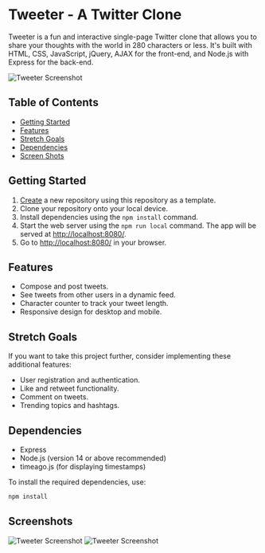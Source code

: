 # Tweeter - A Twitter Clone

Tweeter is a fun and interactive single-page Twitter clone that allows you to share your thoughts with the world in 280 characters or less. It's built with HTML, CSS, JavaScript, jQuery, AJAX for the front-end, and Node.js with Express for the back-end.

![Tweeter Screenshot](./screenshot.png)

## Table of Contents

- [Getting Started](#getting-started)
- [Features](#features)
- [Stretch Goals](#stretch-goals)
- [Dependencies](#dependencies)
- [Screen Shots](#screen-shots)

## Getting Started

1. [Create](https://docs.github.com/en/repositories/creating-and-managing-repositories/creating-a-repository-from-a-template) a new repository using this repository as a template.
2. Clone your repository onto your local device.
3. Install dependencies using the `npm install` command.
4. Start the web server using the `npm run local` command. The app will be served at <http://localhost:8080/>.
5. Go to <http://localhost:8080/> in your browser.

## Features

- Compose and post tweets.
- See tweets from other users in a dynamic feed.
- Character counter to track your tweet length.
- Responsive design for desktop and mobile.

## Stretch Goals

If you want to take this project further, consider implementing these additional features:

- User registration and authentication.
- Like and retweet functionality.
- Comment on tweets.
- Trending topics and hashtags.

## Dependencies

- Express
- Node.js (version 14 or above recommended)
- timeago.js (for displaying timestamps)

To install the required dependencies, use:

```bash
npm install
```
## Screenshots

![Tweeter Screenshot](public/images/screenshot1.png)
![Tweeter Screenshot](public/images/screenshot2.png)
